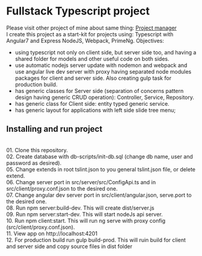 # Fullstack Typescript project
Please visit other project of mine about same thing: <a href='https://github.com/bogdanim36/project-manager'>Project manager</a>
<br>I create this project as a start-kit for projects using: Typescript with Angular7 and Express NodeJS, Webpack, PrimeNg.
Objectives:
 - using typescript not only on client side, but server side too, and having a shared folder for models and other useful code on both sides.
 - use automatic nodejs server update with nodemon and webpack and use angular live dev server with proxy having separated node modules packages for client and server side. Also creating gulp task for production build.
 - has generic classes for Server side (separation of concerns pattern design having generic CRUD operation): Controller, Service, Repository.
 - has generic class for Client side: entity typed generic service. 
 - has generic layout for applications with left side slide tree menu;
 
<h2>Installing and run project</h2>
<br>  01. Clone this repository.
<br>  02. Create database with db-scripts/init-db.sql (change db name, user and password as desired).
<br>  05. Change extends in root tslint.json to you general tslint.json file, or delete extend.
<br>  06. Change server port in src/server/src/ConfigApi.ts and in src/client/proxy.conf.json to the desired one.
<br>  07. Change angular dev server port in src/client/angular.json, serve.port to the desired one.
<br>  08. Run npm server:build-dev. This will create dist/server.js
<br>  09. Run npm server:start-dev. This will start nodeJs api server.
<br>  10. Run npm client:start. This will run ng serve with proxy config (src/client/proxy.conf.json).
<br>  11. View app on http://localhost:4201
<br>  12. For production build run gulp build-prod. This will ruin build for client and server side and copy source files in dist folder


